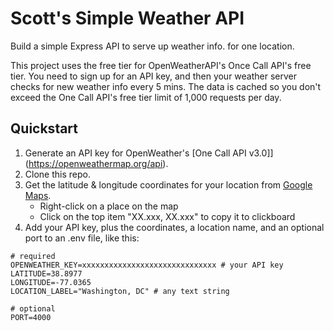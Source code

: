 # Scott's Simple Weather API

Build a simple Express API to serve up weather info. for one location.

This project uses the free tier for OpenWeatherAPI's Once Call API's free tier. You need to sign up for an API key, and then your weather server checks for new weather info every 5 mins. The data is cached so you don't exceed the One Call API's free tier limit of 1,000 requests per day.

## Quickstart

1. Generate an API key for OpenWeather's [One Call API v3.0]](https://openweathermap.org/api).
2. Clone this repo.
3. Get the latitude & longitude coordinates for your location from [Google Maps](https://maps.google.com).
   - Right-click on a place on the map
   - Click on the top item "XX.xxx, XX.xxx" to copy it to clickboard
4. Add your API key, plus the coordinates, a location name, and an optional port to an .env file, like this:

```
# required
OPENWEATHER_KEY=xxxxxxxxxxxxxxxxxxxxxxxxxxxxxx # your API key
LATITUDE=38.8977
LONGITUDE=-77.0365
LOCATION_LABEL="Washington, DC" # any text string

# optional
PORT=4000
```
